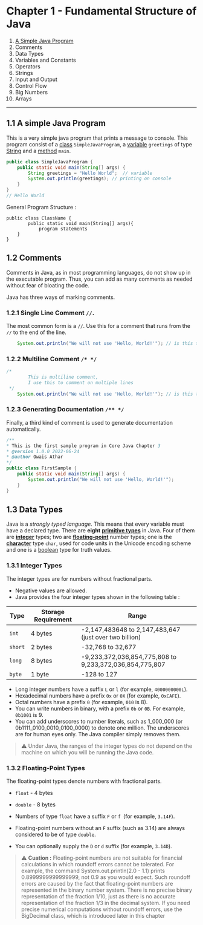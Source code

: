 # Chapter 1 - Fundamental Structure of Java  
1. [A Simple Java Program](#11-a-simple-java-program)
2. Comments
3. Data Types
4. Variables and Constants
5. Operators
6. Strings
7. Input and Output
8. Control Flow
9. Big Numbers 
10. Arrays
---
## 1.1 A simple Java Program
This is a very simple java program that prints a message to console. This program consist of a [class]() `SimpleJavaProgram`,
a [variable]() `greetings` of type [String]() and a [method]() `main`.
```java
public class SimpleJavaProgram {
    public static void main(String[] args) {
        String greetings = "Hello World";  // variable
        System.out.println(greetings); // printing on console
    }
}
// Hello World
```
General Program Structure :
```
public class ClassName {
        public static void main(String[] args){
            program statements
    }
}
```
## 1.2 Comments 
Comments in Java, as in most programming languages, do not show up in the
executable program. Thus, you can add as many comments as needed without
fear of bloating the code.

Java has three ways of marking comments.
### 1.2.1 Single Line Comment `//`.
The most common form is a `//`. Use this for a comment that runs from the `//` to the end
of the line.
```java
    System.out.println("We will not use 'Hello, World!'"); // is this too cute?
```
### 1.2.2 Multiline Comment `/* */`
```java
/*
        This is multiline comment,
        I use this to comment on multiple lines
 */
    System.out.println("We will not use 'Hello, World!'"); // is this too cute?
```
### 1.2.3 Generating Documentation `/** */`
Finally, a third kind of comment is used to generate documentation
automatically.

```java
/**
* This is the first sample program in Core Java Chapter 3
* @version 1.0.0 2022-06-24
* @author Owais Athar
*/
public class FirstSample {
    public static void main(String[] args) {
        System.out.println("We will not use 'Hello, World!'");
    }
}
```

## 1.3 Data Types 
Java is a _strongly typed language_. This means that every variable must have
a declared type. There are **eight** **[primitive types]()** in Java. Four of them are
**[integer](#131-integer-types)** types; two are **[floating-point]()** number types; one is the **[character]()** type
`char`, used for code units in the Unicode encoding scheme  and one is a [boolean]() type for truth values.

### 1.3.1 Integer Types
The integer types are for numbers without fractional parts. 
- Negative values are allowed. 
- Java provides the four integer types shown in the following table :

|Type|Storage Requirement|Range|
| --- | --- |---|
|`int`|4 bytes|-2,147,483648 to 2,147,483,647 (just over two billion)|
|`short`|2 bytes|-32,768 to 32,677 |
|`long`|8 bytes|-9,233,372,036,854,775,808 to 9,233,372,036,854,775,807 |
|`byte`|1 byte|-128 to 127|
- Long integer numbers have a suffix `L` or `l` (for example, `4000000000L`).
- Hexadecimal numbers have a prefix `0x` or `0X` (for example, `0xCAFE`).
- Octal numbers have a prefix `0` (for example, `010` is 8).
- You can write numbers in binary, with a prefix `0b` or `0B`. For example, `0b1001`
  is 9.
- You can add underscores to number literals, such as 1_000_000 (or
  0b1111_0100_0010_0100_0000) to denote one million. The underscores are for
  human eyes only. The Java compiler simply removes them.


> ⚠️ Under Java, the ranges of the integer types do not depend on the machine on
which you will be running the Java code.

### 1.3.2 Floating-Point Types
The floating-point types denote numbers with fractional parts.
- `float` - 4 bytes
- `double` - 8 bytes

- Numbers of type `float` have a suffix `F` or `f `(for example, `3.14F`).
- Floating-point numbers without an `F` suffix (such as 3.14) are always considered 
to be of type `double`.
- You can optionally supply the `D` or `d` suffix (for example, `3.14D`).

> ⚠️ **Cuation :** Floating-point numbers are not suitable for financial calculations in which
roundoff errors cannot be tolerated. For example, the command
System.out.println(2.0 - 1.1) prints 0.8999999999999999, not 0.9 as you
would expect. Such roundoff errors are caused by the fact that floating-point
numbers are represented in the binary number system. There is no precise
binary representation of the fraction 1/10, just as there is no accurate
representation of the fraction 1/3 in the decimal system. If you need precise
numerical computations without roundoff errors, use the BigDecimal class,
which is introduced later in this chapter